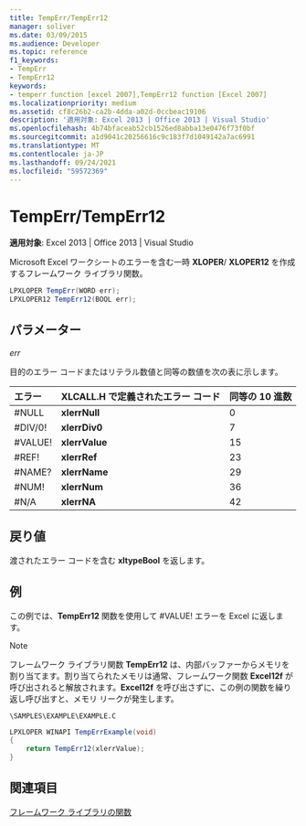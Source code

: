 ```yaml
---
title: TempErr/TempErr12
manager: soliver
ms.date: 03/09/2015
ms.audience: Developer
ms.topic: reference
f1_keywords:
- TempErr
- TempErr12
keywords:
- temperr function [excel 2007],TempErr12 function [Excel 2007]
ms.localizationpriority: medium
ms.assetid: cf8c26b2-ca2b-4dda-a02d-0ccbeac19106
description: '適用対象: Excel 2013 | Office 2013 | Visual Studio'
ms.openlocfilehash: 4b74bfaceab52cb1526ed8abba13e0476f73f0bf
ms.sourcegitcommit: a1d9041c20256616c9c183f7d1049142a7ac6991
ms.translationtype: MT
ms.contentlocale: ja-JP
ms.lasthandoff: 09/24/2021
ms.locfileid: "59572369"
---
```

# <a name="temperrtemperr12"></a>TempErr/TempErr12

 **適用対象**: Excel 2013 | Office 2013 | Visual Studio 
  
Microsoft Excel ワークシートのエラーを含む一時 **XLOPER**/ **XLOPER12** を作成するフレームワーク ライブラリ関数。 
  
```cs
LPXLOPER TempErr(WORD err);
LPXLOPER12 TempErr12(BOOL err);
```

## <a name="parameters"></a>パラメーター

 _err_
  
目的のエラー コードまたはリテラル数値と同等の数値を次の表に示します。
  
|**エラー**|**XLCALL.H で定義されたエラー コード**|**同等の 10 進数**|
|:-----|:-----|:-----|
|#NULL  <br/> |**xlerrNull** <br/> |0  <br/> |
|#DIV/0!  <br/> |**xlerrDiv0** <br/> |7   <br/> |
|#VALUE!  <br/> |**xlerrValue** <br/> |15   <br/> |
|#REF!  <br/> |**xlerrRef** <br/> |23  <br/> |
|#NAME?  <br/> |**xlerrName** <br/> |29  <br/> |
|#NUM!  <br/> |**xlerrNum** <br/> |36  <br/> |
|#N/A  <br/> |**xlerrNA** <br/> |42  <br/> |
   
## <a name="return-value"></a>戻り値

渡されたエラー コードを含む **xltypeBool** を返します。 
  
## <a name="example"></a>例

この例では、**TempErr12** 関数を使用して #VALUE! エラーを Excel に返します。 
  
> [!NOTE]
> フレームワーク ライブラリ関数 **TempErr12** は、内部バッファーからメモリを割り当てます。割り当てられたメモリは通常、フレームワーク関数 **Excel12f** が呼び出されると解放されます。**Excel12f** を呼び出さずに、この例の関数を繰り返し呼び出すと、メモリ リークが発生します。 
  
 `\SAMPLES\EXAMPLE\EXAMPLE.C`
  
```cs
LPXLOPER WINAPI TempErrExample(void)
{
    return TempErr12(xlerrValue);
}
```

## <a name="see-also"></a>関連項目



[フレームワーク ライブラリの関数](functions-in-the-framework-library.md)

